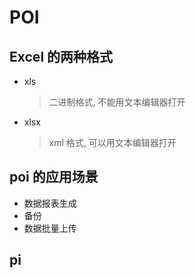 # POI

## Excel 的两种格式

- xls
  > 二进制格式, 不能用文本编辑器打开
- xlsx
  > xml 格式, 可以用文本编辑器打开

## poi 的应用场景

- 数据报表生成
- 备份
- 数据批量上传

## pi